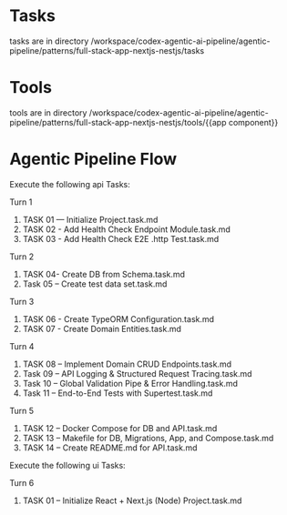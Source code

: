 # Tasks

tasks are in directory /workspace/codex-agentic-ai-pipeline/agentic-pipeline/patterns/full-stack-app-nextjs-nestjs/tasks

# Tools

tools are in directory /workspace/codex-agentic-ai-pipeline/agentic-pipeline/patterns/full-stack-app-nextjs-nestjs/tools/{{app component}}


# Agentic Pipeline Flow

Execute the following api Tasks:

Turn 1

1. TASK 01 — Initialize Project.task.md
2. TASK 02 - Add Health Check Endpoint Module.task.md
3. TASK 03 - Add Health Check E2E .http Test.task.md

Turn 2

1. TASK 04- Create DB from Schema.task.md
2. Task 05 – Create test data set.task.md

Turn 3

1. TASK 06 - Create TypeORM Configuration.task.md
2. TASK 07 - Create Domain Entities.task.md

Turn 4

1. TASK 08 – Implement Domain CRUD Endpoints.task.md
2. Task 09 – API Logging & Structured Request Tracing.task.md
3. Task 10 – Global Validation Pipe & Error Handling.task.md
4. Task 11 – End-to-End Tests with Supertest.task.md

Turn 5

1. TASK 12 – Docker Compose for DB and API.task.md
2. TASK 13 – Makefile for DB, Migrations, App, and Compose.task.md
3. TASK 14 – Create README.md for API.task.md


Execute the following ui Tasks:

Turn 6

1. TASK 01 – Initialize React + Next.js (Node) Project.task.md

